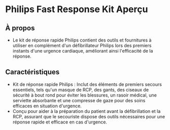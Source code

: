 # Philips Fast Response Kit Aperçu

## À propos

- Le kit de réponse rapide Philips contient des outils et fournitures à utiliser en complément d'un défibrillateur Philips lors des premiers instants d'une urgence cardiaque, améliorant ainsi l'efficacité de la réponse.

## Caractéristiques

- Kit de réponse rapide Philips : Inclut des éléments de premiers secours essentiels, tels qu'un masque de RCP, des gants, des ciseaux de sécurité à bout rond pour éviter les blessures, un rasoir médical, une serviette absorbante et une compresse de gaze pour des soins efficaces en situation d'urgence.
- Conçu pour aider à la préparation du patient avant la défibrillation et la RCP, assurant que le secouriste dispose des outils nécessaires pour une réponse rapide et efficace en cas d'urgence.
